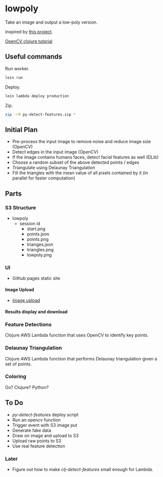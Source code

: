 # lowpoly

Take an image and output a low-poly version.

Inspired by [this project](https://github.com/ghostwriternr/lowpolify/blob/master/scripts/lowpolify.py).

[OpenCV clojure tutorial](https://docs.opencv.org/3.1.0/d7/d1e/tutorial_clojure_dev_intro.html)

## Useful commands

Run worker.

```bash
lein run
```

Deploy.

```bash
lein lambda deploy production
```

Zip.

```bash
zip -r9 py-detect-features.zip *
```

## Initial Plan

- Pre-process the input image to remove noise and reduce image size (OpenCV)
- Detect edges in the input image (OpenCV)
- If the image contains humans faces, detect facial features as well (DLib)
- Choose a random subset of the above detected points / edges
- Triangulate using Delaunay Triangulation
- Fill the triangles with the mean value of all pixels contained by it (in parallel for faster computation)

## Parts

### S3 Structure

- lowpoly
  - session id
    - start.png
    - points.json
    - points.png
    - trianges.json
    - triangles.png
    - lowpoly.png

### UI

- Github pages static site

#### Image Upload

- [Image upload](https://docs.aws.amazon.com/sdk-for-javascript/v2/developer-guide/s3-example-photo-album.html)

#### Results display and download

### Feature Detections

Clojure AWS Lambda function that uses OpenCV to identify key points.

### Delaunay Triangulation

Clojure AWS Lambda function that performs Delaunay triangulation given a set of points.

### Coloring

Go? Clojure? Python?

## To Do

- _py-detect-features_ deploy script
- Run an opencv function
- Trigger event with S3 image put
- Generate fake data
- Draw on image and upload to S3
- Upload raw points to S3
- Use real feature detection

### Later

- Figure out how to make _clj-detect-features_ small enough for Lambda.
